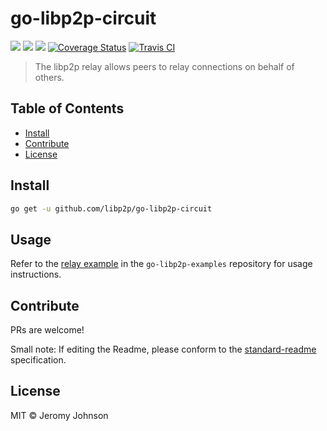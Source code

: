 go-libp2p-circuit
==================

[![](https://img.shields.io/badge/made%20by-Protocol%20Labs-blue.svg?style=flat-square)](https://protocol.ai)
[![](https://img.shields.io/badge/project-libp2p-yellow.svg?style=flat-square)](https://libp2p.io/)
[![](https://img.shields.io/badge/freenode-%23libp2p-yellow.svg?style=flat-square)](https://webchat.freenode.net/?channels=%23libp2p)
[![Coverage Status](https://img.shields.io/codecov/c/github/libp2p/go-libp2p-circuit.svg?style=flat-square&branch=master)](https://codecov.io/github/libp2p/go-libp2p-circuit?branch=master)
[![Travis CI](https://travis-ci.org/libp2p/go-libp2p-circuit.svg?branch=master)](https://travis-ci.org/libp2p/go-libp2p-circuit)

> The libp2p relay allows peers to relay connections on behalf of others.


## Table of Contents

- [Install](#install)
- [Contribute](#contribute)
- [License](#license)

## Install

```sh
go get -u github.com/libp2p/go-libp2p-circuit
```

## Usage

Refer to the [relay example](https://github.com/libp2p/go-libp2p-examples/tree/master/relay) in the `go-libp2p-examples` repository for usage instructions.

## Contribute

PRs are welcome!

Small note: If editing the Readme, please conform to the [standard-readme](https://github.com/RichardLitt/standard-readme) specification.

## License

MIT © Jeromy Johnson
